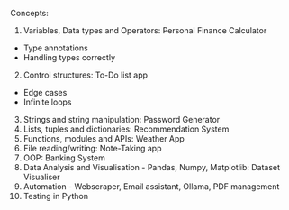 Concepts:
1. Variables, Data types and Operators: Personal Finance Calculator
- Type annotations
- Handling types correctly 
2. Control structures: To-Do list app
- Edge cases
- Infinite loops
3. Strings and string manipulation: Password Generator
4. Lists, tuples and dictionaries: Recommendation System
5. Functions, modules and APIs: Weather App
6. File reading/writing: Note-Taking app
7. OOP: Banking System
8. Data Analysis and Visualisation - Pandas, Numpy, Matplotlib: Dataset Visualiser
9. Automation - Webscraper, Email assistant, Ollama, PDF management
10. Testing in Python